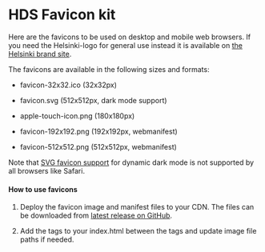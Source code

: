 <!-- DOCTOC SKIP -->

# HDS Favicon kit

Here are the favicons to be used on desktop and mobile web browsers. If you need the Helsinki-logo for general use instead it is available on [the Helsinki brand site](https://brand.hel.fi/tunnus/).

The favicons are available in the following sizes and formats:

* favicon-32x32.ico (32x32px)

* favicon.svg (512x512px, dark mode support)

* apple-touch-icon.png (180x180px)

* favicon-192x192.png (192x192px, webmanifest)

* favicon-512x512.png (512x512px, webmanifest)

Note that [SVG favicon support](https://caniuse.com/link-icon-svg) for dynamic dark mode is not supported by all browsers like Safari.

#### How to use favicons

1. Deploy the favicon image and manifest files to your CDN. The files can be downloaded from [latest release on GitHub](https://github.com/City-of-Helsinki/helsinki-design-system/releases/latest).

2. Add the tags to your index.html between the <head> tags and update image file paths if needed.

<link rel="icon" href="./favicon-32x32.ico" sizes="any">
<link rel="icon" href="./favicon.svg" type="image/svg+xml">
<link rel="apple-touch-icon" href="./apple-touch-icon.png">
<link rel="manifest" href="./manifest.webmanifest">
